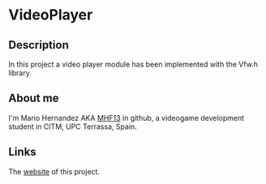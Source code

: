 # VideoPlayer
## Description
In this project a video player module has been implemented with the Vfw.h library. 
## About me
I'm Mario Hernandez AKA [MHF13](https://github.com/MHF13) in github, a videogame development student in CITM, UPC Terrassa, Spain. 
## Links
The [website](https://mhf13.github.io/VideoPlayer/) of this project.
